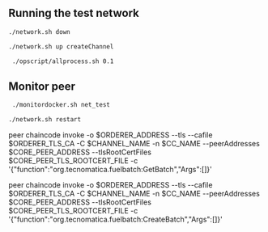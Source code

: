 ## Running the test network

```bash
./network.sh down
```

```bash
./network.sh up createChannel
```

```bash
 ./opscript/allprocess.sh 0.1
```

## Monitor peer
```bash
 ./monitordocker.sh net_test
```

```bash
./network.sh restart
```


peer chaincode invoke -o $ORDERER_ADDRESS --tls --cafile $ORDERER_TLS_CA -C $CHANNEL_NAME -n $CC_NAME --peerAddresses $CORE_PEER_ADDRESS --tlsRootCertFiles $CORE_PEER_TLS_ROOTCERT_FILE  -c '{"function":"org.tecnomatica.fuelbatch:GetBatch","Args":[]}'


peer chaincode invoke -o $ORDERER_ADDRESS --tls --cafile $ORDERER_TLS_CA -C $CHANNEL_NAME -n $CC_NAME --peerAddresses $CORE_PEER_ADDRESS --tlsRootCertFiles $CORE_PEER_TLS_ROOTCERT_FILE  -c '{"function":"org.tecnomatica.fuelbatch:CreateBatch","Args":[]}'